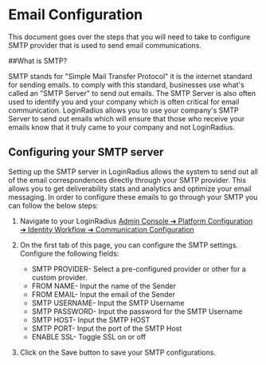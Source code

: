 # Email Configuration

This document goes over the steps that you will need to take to configure SMTP provider that is used to send email communications.

##What is SMTP?

SMTP stands for "Simple Mail Transfer Protocol" it is the internet standard for sending emails. to comply with this standard, businesses use what's called an "SMTP Server" to send out emails. The SMTP Server is also often used to identify you and your company which is often critical for email communication. LoginRadius allows you to use your company's SMTP Server to send out emails which will ensure that those who receive your emails know that it truly came to your company and not LoginRadius.

## Configuring your SMTP server
Setting up the SMTP server in LoginRadius allows the system to send out all of the email correspondences directly through your SMTP provider. This allows you to get deliverability stats and analytics and optimize your email messaging. In order to configure these emails to go through your SMTP you can follow the below steps:
1. Navigate to your LoginRadius [Admin Console ➔ Platform Configuration ➔ Identity Workflow  ➔ Communication Configuration](https://adminconsole.loginradius.com/platform-configuration/identity-workflow/communication-configuration/email-configuration)

2. On the first tab of this page, you can configure the SMTP settings. Configure the following fields:
    - SMTP PROVIDER- Select a pre-configured provider or other for a custom provider.
    - FROM NAME- Input the name of the Sender
    - FROM EMAIL- Input the email of the Sender
    - SMTP USERNAME- Input the SMTP Username
    - SMTP PASSWORD- Input the password for the SMTP Username
    - SMTP HOST- Input the SMTP HOST
    - SMTP PORT- Input the port of the SMTP Host
    - ENABLE SSL- Toggle SSL on or off

3. Click on the Save button to save your SMTP configurations.
